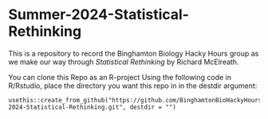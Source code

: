 # Summer-2024-Statistical-Rethinking

This is a repository to record the Binghamton Biology Hacky Hours group as we make our way
through *Statistical Rethinking* by Richard McElreath.

You can clone this Repo as an R-project Using the following code in R/Rstudio, place the directory you want this repo in in the destdir argument:

```
usethis::create_from_github("https://github.com/BinghamtonBioHackyHours/Summer-2024-Statistical-Rethinking.git", destdir = "")
```